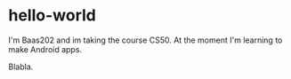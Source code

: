 # hello-world
I'm Baas202 and im taking the course CS50. At the moment I'm learning to make Android apps. 

Blabla.
